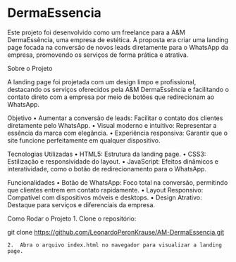 # DermaEssencia

Este projeto foi desenvolvido como um freelance para a A&M DermaEssência, uma empresa de estética. A proposta era criar uma landing page focada na conversão de novos leads diretamente para o WhatsApp da empresa, promovendo os serviços de forma prática e atrativa.

Sobre o Projeto

A landing page foi projetada com um design limpo e profissional, destacando os serviços oferecidos pela A&M DermaEssência e facilitando o contato direto com a empresa por meio de botões que redirecionam ao WhatsApp.

Objetivo
	•	Aumentar a conversão de leads: Facilitar o contato dos clientes diretamente pelo WhatsApp.
	•	Visual moderno e intuitivo: Representar a essência da marca com elegância.
	•	Experiência responsiva: Garantir que o site funcione perfeitamente em qualquer dispositivo.

Tecnologias Utilizadas
	•	HTML5: Estrutura da landing page.
	•	CSS3: Estilização e responsividade do layout.
	•	JavaScript: Efeitos dinâmicos e interatividade, como o botão de redirecionamento para o WhatsApp.

Funcionalidades
	•	Botão de WhatsApp: Foco total na conversão, permitindo que clientes entrem em contato rapidamente.
	•	Layout Responsivo: Compatível com dispositivos móveis e desktops.
	•	Design Atrativo: Destaque para serviços e diferenciais da empresa.

Como Rodar o Projeto
	1.	Clone o repositório:

git clone https://github.com/LeonardoPeronKrause/AM-DermaEssencia.git


	2.	Abra o arquivo index.html no navegador para visualizar a landing page.
